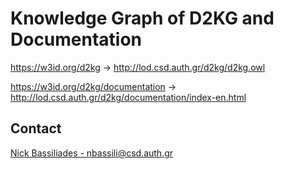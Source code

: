 # Knowledge Graph of D2KG and Documentation
https://w3id.org/d2kg -> http://lod.csd.auth.gr/d2kg/d2kg.owl

https://w3id.org/d2kg/documentation -> http://lod.csd.auth.gr/d2kg/documentation/index-en.html


## Contact
[Nick Bassiliades - nbassili@csd.auth.gr](mailto:nbassili@csd.auth.gr)
